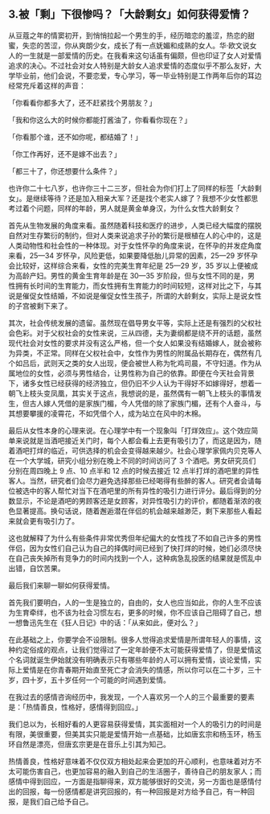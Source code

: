 ## 3.被「剩」下很惨吗？「大龄剩女」如何获得爱情？
从豆蔻之年的情窦初开，到悄悄拉起一个男生的手，经历暗恋的羞涩，热恋的甜蜜，失恋的苦涩，你从爽朗少女，成长了有一点妩媚和成熟的女人。华·欧文说女人的一生就是一部爱情的历史。在我看来这句话虽有偏颇，但也印证了女人对爱情追求的决心。不过社会对女人特别是大龄女人追求爱情的态度似乎不那么友好，大学毕业前，他们会说，不要恋爱，专心学习，等一毕业特别是工作两年后你的耳边经常充斥着这样的声音：


「你看看你都多大了，还不赶紧找个男朋友？」


「我和你这么大的时候你都能打酱油了，你看看你现在？」


「你看那个谁，还不如你呢，都结婚了！」


「你工作再好，还不是嫁不出去？」


「都三十了，你还想要什么条件？」


也许你二十七八岁，也许你三十二三岁，但社会为你们打上了同样的标签「大龄剩女」。是继续等待？还是加入相亲大军？还是找个老实人嫁了？我想不少女性都思考过着个问题，同样的年龄，男人就是黄金单身汉，为什么女性大龄剩女？


首先从生物发展的角度来看。虽然随着科技和医疗的进步，人类已经大幅度的摆脱自然对生存繁衍的制约，但对人类来说追求子孙的繁衍是根植在人的心中的，这是人类动物性和社会性的一种体现。对于女性怀孕的角度来说，在怀孕的并发症角度来看，25—34 岁怀孕，风险更低，如果要降低胎儿异常的因素，25—29 岁怀孕会比较好，这样综合来看，女性的完美生育年纪是 25—29 岁，35 岁以上便被成为高龄产妇。男性的黄金生育年龄是在 30—35 岁阶段，但与女性不同的是，男性拥有长时间的生育能力，而女性拥有生育能力的时间较短，这样对比之下，与其说是催促女性结婚，不如说是催促女性生孩子，所谓的大龄剩女，实际上是说女性的子宫被剩下来了。


其次，社会传统发展的遗留。虽然现在倡导男女平等，实际上还是有强烈的父权社会色彩。对于父权社会的女性来说，三从四德，夫为妻纲都是绕不开的话题，虽然现代社会对女性的要求并没有这么严格，但一个女人如果没有结婚嫁人，就会被称为异类，不正常。同样在父权社会中，女性作为男性的附属品长期存在，偶然有几个如吕后，武则天之类的女人出现，便会被世人称为牝鸡司晨，不守妇道。作为从属地位的女性，必须与男性结合，让男性称为自己的依靠。即便在今天社会背景下，诸多女性已经获得的经济独立，但仍旧不少人认为干得好不如嫁得好，想着一朝飞上枝头变凤凰，其实关于这点，我想说的是，虽然偶有一朝飞上枝头的事情发生，但古人嫁人凭借的是家族门楣，今人凭借的除了家族门楣，还有个人奋斗，与其想要攀援的凌霄花，不如凭借个人，成为站立在风中的木棉。


最后从女性本身的心理来说。在心理学中有一个现象叫「打烊效应」。这个效应简单来说就是当酒吧接近关门时，每个人都会看上去更有吸引力了，而这是因为，随着酒吧打烊的临近，可供选择的机会会变得越来越少。社会心理学家佩内贝克等人在一个大学城，研究小组分别在晚上不同的时间访问了 3 个酒吧。男女研究员们分别在周四晚上 9 点、10 点半和 12 点的时候去接近 12 点半打烊的酒吧里的异性客人。当然，研究者们会尽力避免选择那些已经喝得有些醉的客人。研究者会请每位被选中的客人帮忙对当下在酒吧里的所有异性的吸引力进行评分。最后得到的分数显示，不论是酒吧的男顾客还是女顾客，对异性吸引力的评价，都随着渐浓的夜色显著提高。换句话说，随着邂逅潜在伴侣的机会越来越渺茫，剩下来那些人看起来就会更有吸引力了。


这也就解释了为什么有些条件非常优秀但年纪偏大的女性找了不如自己许多的男性伴侣，因为女性们自己认为自己的择偶时间已经到了快打烊的时候，她们必须尽快在自己丧失掉所有竞争力的时间内找到一个人，这种病急乱投医的结果就是慌乱中出错，自饮苦果。


最后我们来聊一聊如何获得爱情。


首先我们要明白，人的一生是独立的，自由的，女人也应当如此，你的人生不应该为生育牵绊，也不该为社会习惯左右，更多的时候，你不应该自己阻碍了自己，想一想鲁迅先生在《狂人日记》中的话：「从来如此，便对么？」


在此基础之上，你要学会不设限制。很多人觉得追求爱情是所谓年轻人的事情，这种约定俗成的观点，让我们觉得过了一定年龄便不太可能获得爱情了，但是爱情这个名词就诞生伊始就没有明确表示只有哪些年龄的人可以拥有爱情，谈论爱情，实际上爱情是在你青春期开始直至死亡才会消失的情感，所以你可以在二十岁，三十岁，四十岁，五十岁任何一个可能的时间遇到爱情。


在我过去的感情咨询经历中，我发现，一个人喜欢另一个人的三个最重要的要素是：「热情善良，性格好，感情得到回应。」


我们总以为，长相好看的人更容易获得爱情，其实面相对一个人的吸引力的时间是有限，美很重要，但美其实只能是爱情开始一点基础，比如唐玄宗和杨玉环，杨玉环自然是漂亮，但唐玄宗更是在音乐上引其为知己。


热情善良，性格好意味着不仅仅双方相处起来会更加的开心顺利，也意味着对方不太可能伤害自己，也更加容易的融入到自己的生活圈子，善待自己的朋友家人；而感情中得到回应，一方面是指聊得来，双方能够很好的交流，另一方面也是感情付出的回报，每一份感情都是讲究回报的，有一种回报是对方给予自己，有一种回报，是我们自己给予自己。

